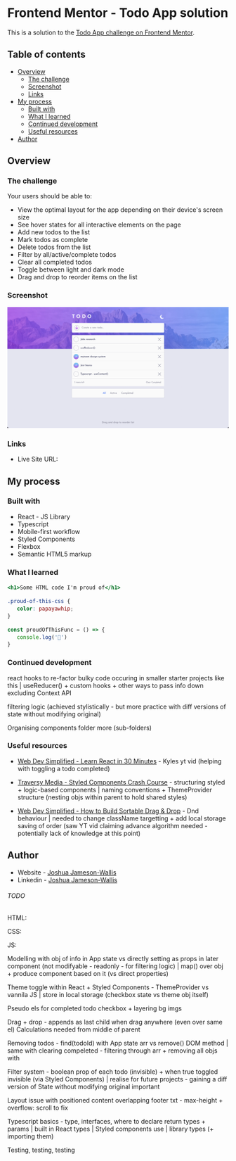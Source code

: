 # Frontend Mentor - Todo App solution

This is a solution to the [Todo App challenge on Frontend Mentor](https://www.frontendmentor.io/challenges/todo-app-Su1_KokOW).

## Table of contents

-  [Overview](#overview)
   -  [The challenge](#the-challenge)
   -  [Screenshot](#screenshot)
   -  [Links](#links)
-  [My process](#my-process)
   -  [Built with](#built-with)
   -  [What I learned](#what-i-learned)
   -  [Continued development](#continued-development)
   -  [Useful resources](#useful-resources)
-  [Author](#author)

## Overview

### The challenge

Your users should be able to:

-  View the optimal layout for the app depending on their device's screen size
-  See hover states for all interactive elements on the page
-  Add new todos to the list
-  Mark todos as complete
-  Delete todos from the list
-  Filter by all/active/complete todos
-  Clear all completed todos
-  Toggle between light and dark mode
-  Drag and drop to reorder items on the list

### Screenshot

![](./screenshot.png)

### Links

-  Live Site URL:

## My process

### Built with

-  React - JS Library
-  Typescript
-  Mobile-first workflow
-  Styled Components
-  Flexbox
-  Semantic HTML5 markup

### What I learned

```jsx
<h1>Some HTML code I'm proud of</h1>
```

```css
.proud-of-this-css {
   color: papayawhip;
}
```

```js
const proudOfThisFunc = () => {
   console.log('🎉')
}
```

### Continued development

react hooks to re-factor bulky code occuring in smaller starter projects like this | useReducer() + custom hooks + other ways to pass info down excluding Context API

filtering logic (achieved stylistically - but more practice with diff versions of state without modifying original)

Organising components folder more (sub-folders)

### Useful resources

-  [Web Dev Simplified - Learn React in 30 Minutes](https://www.youtube.com/watch?v=hQAHSlTtcmY&t=1336s&ab_channel=WebDevSimplified) - Kyles yt vid (helping with toggling a todo completed)

-  [Traversy Media - Styled Components Crash Course](https://www.youtube.com/watch?v=02zO0hZmwnw&t=945s&ab_channel=TraversyMedia) - structuring styled + logic-based components | naming conventions + ThemeProvider structure (nesting objs within parent to hold shared styles)

-  [Web Dev Simplified - How to Build Sortable Drag & Drop](https://www.youtube.com/watch?v=jfYWwQrtzzY&t=582s&ab_channel=WebDevSimplified) - Dnd behaviour | needed to change className targetting + add local storage saving of order (saw YT vid claiming advance algorithm needed - potentially lack of knowledge at this point)

## Author

-  Website - [Joshua Jameson-Wallis](https://joshuajamesonwallis.com)
-  Linkedin - [Joshua Jameson-Wallis]()

###### TODO

HTML:

CSS:

JS:

Modelling with obj of info in App state vs directly setting as props in later component (not modifyable - readonly - for filtering logic) | map() over obj + produce component based on it (vs direct properties)

Theme toggle within React + Styled Components - ThemeProvider vs vannila JS | store in local storage (checkbox state vs theme obj itself)

Pseudo els for completed todo checkbox + layering bg imgs

Drag + drop - appends as last child when drag anywhere (even over same el)
Calculations needed from middle of parent

Removing todos - find(todoId) with App state arr vs remove() DOM method | same with clearing compeleted - filtering through arr + removing all objs with

Filter system - boolean prop of each todo (invisible) + when true toggled invisible (via Styled Components) | realise for future projects - gaining a diff version of State without modifying original important

Layout issue with positioned content overlapping footer txt - max-height + overflow: scroll to fix

Typescript basics - type, interfaces, where to declare return types + params | built in React types | Styled components use | library types (+ importing them)

Testing, testing, testing
